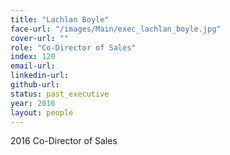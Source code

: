 ```yaml
---
title: "Lachlan Boyle"
face-url: "/images/Main/exec_lachlan_boyle.jpg"
cover-url: ""
role: "Co-Director of Sales"
index: 120
email-url:
linkedin-url:
github-url:
status: past_executive
year: 2016
layout: people
---
```

2016 Co-Director of Sales

